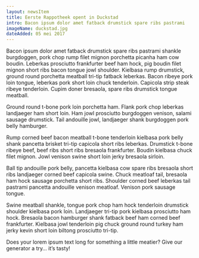 ```yaml
---
layout: newsItem
title: Eerste Rappotheek opent in Duckstad
intro: Bacon ipsum dolor amet fatback drumstick spare ribs pastrami
imageName: duckstad.jpg
dateAdded: 05 mei 2017
---
```


Bacon ipsum dolor amet fatback drumstick spare ribs pastrami shankle burgdoggen, pork chop rump filet mignon porchetta picanha ham cow boudin. Leberkas prosciutto frankfurter beef ham hock, pig boudin filet mignon short ribs bacon tongue jowl shoulder. Kielbasa rump drumstick, ground round porchetta meatball tri-tip fatback leberkas. Bacon ribeye pork loin tongue, leberkas pork short loin chuck tenderloin. Capicola strip steak ribeye tenderloin. Cupim doner bresaola, spare ribs drumstick tongue meatball.

Ground round t-bone pork loin porchetta ham. Flank pork chop leberkas landjaeger ham short loin. Ham jowl prosciutto burgdoggen venison, salami sausage drumstick. Tail andouille jowl, landjaeger shank burgdoggen pork belly hamburger.

Rump corned beef bacon meatball t-bone tenderloin kielbasa pork belly shank pancetta brisket tri-tip capicola short ribs leberkas. Drumstick t-bone ribeye beef, beef ribs short ribs bresaola frankfurter. Boudin kielbasa chuck filet mignon. Jowl venison swine short loin jerky bresaola sirloin.

Ball tip andouille pork belly, pancetta kielbasa cow spare ribs bresaola short ribs landjaeger corned beef capicola swine. Chuck meatloaf tail, bresaola ham hock sausage porchetta short ribs. Shoulder corned beef leberkas tail pastrami pancetta andouille venison meatloaf. Venison pork sausage tongue.

Swine meatball shankle, tongue pork chop ham hock tenderloin drumstick shoulder kielbasa pork loin. Landjaeger tri-tip pork kielbasa prosciutto ham hock. Bresaola bacon hamburger shank fatback beef ham corned beef frankfurter. Kielbasa jowl tenderloin pig chuck ground round turkey ham jerky kevin short loin biltong prosciutto tri-tip.

Does your lorem ipsum text long for something a little meatier? Give our generator a try… it’s tasty!

